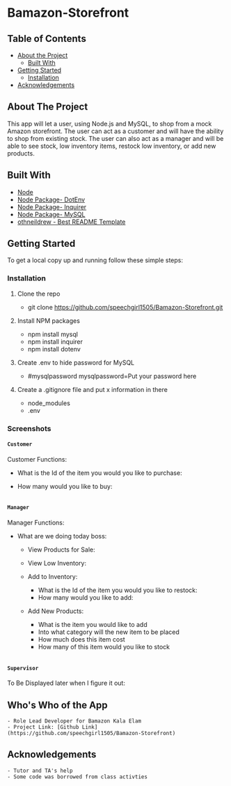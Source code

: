 # Bamazon-Storefront
<!--
*** Thanks for checking out this README Template. If you have a suggestion that would
*** make this better, please fork the repo and create a pull request or simply open
*** an issue with the tag "enhancement".
*** Thanks again! Now go create something AMAZING! :D
***
***
***
*** To avoid retyping too much info. Do a search and replace for the following:
*** github_username, repo, twitter_handle, email
-->
<!-- PROJECT SHIELDS -->
<!--
*** I'm using markdown "reference style" links for readability.
*** Reference links are enclosed in brackets [ ] instead of parentheses ( ).
*** See the bottom of this document for the declaration of the reference variables
*** for contributors-url, forks-url, etc. This is an optional, concise syntax you may use.
*** https://www.markdownguide.org/basic-syntax/#reference-style-links
-->

<!-- TABLE OF CONTENTS -->

## Table of Contents
- [About the Project](#about-the-project)
    - [Built With](#built-with)
- [Getting Started](#getting-started)
    - [Installation](#installation)
- [Acknowledgements](#acknowledgements)

<!-- ABOUT THE PROJECT -->
## About The Project

This app will let a user, using Node.js and MySQL, to shop from a mock Amazon storefront. The user can act as a customer and will have the ability to shop from existing stock. The user can also act as a manager and will be able to see stock, low inventory items, restock low inventory, or add new products. 

## Built With
- [Node](https://nodejs.org/en/)
- [Node Package- DotEnv](https://www.npmjs.com/package/dotenv)
- [Node Package- Inquirer](https://www.npmjs.com/package/inquirer)
- [Node Package- MySQL](https://www.npmjs.com/package/mysql)
- [othneildrew - Best README Template](https://github.com/othneildrew/Best-README-Template)

<!-- GETTING STARTED -->
## Getting Started
To get a local copy up and running follow these simple steps:

### Installation
1. Clone the repo 
    - git clone https://github.com/speechgirl1505/Bamazon-Storefront.git

2. Install NPM packages
    - npm install mysql
    - npm install inquirer
    - npm install dotenv

3. Create .env to hide password for MySQL
    - #mysqlpassword
    mysqlpassword=Put your password here

4. Create a .gitignore file and put x information in there
    - node_modules
    - .env

### Screenshots

#### `Customer`

Customer Functions:
- What is the Id of the item you would you like to purchase:

- How many would you like to buy:

<img src=""/>

#### `Manager`

Manager Functions:
- What are we doing today boss:

    - View Products for Sale:
        
    - View Low Inventory: 
    
    - Add to Inventory:
        - What is the Id of the item you would you like to restock:
        - How many would you like to add:

    - Add New Products:
        - What is the item you would like to add
        - Into what category will the new item to be placed
        - How much does this item cost
        - How many of this item would you like to stock

<img src=""/>

#### `Supervisor`

To Be Displayed later when I figure it out:

## Who's Who of the App
    - Role Lead Developer for Bamazon Kala Elam
    - Project Link: [Github Link](https://github.com/speechgirl1505/Bamazon-Storefront)

## Acknowledgements
    - Tutor and TA's help 
    - Some code was borrowed from class activties

<!-- MARKDOWN LINKS & IMAGES -->
<!-- https://www.markdownguide.org/basic-syntax/#reference-style-links -->